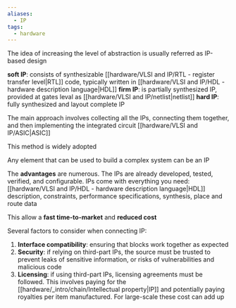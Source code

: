 ```yaml
---
aliases:
  - IP
tags:
  - hardware
---
```

The idea of increasing the level of abstraction is usually referred as IP-based design

**soft IP**: consists of synthesizable [[hardware/VLSI and IP/RTL - register transfer level|RTL]] code, typically written in [[hardware/VLSI and IP/HDL - hardware description language|HDL]]
**firm IP**: is partially synthesized IP, provided at gates leval as [[hardware/VLSI and IP/netlist|netlist]]
**hard IP**: fully synthesized and layout complete IP

The main approach involves collecting all the IPs, connecting them together, and then implementing the integrated circuit [[hardware/VLSI and IP/ASIC|ASIC]]


This method is widely adopted 

Any element that can be used to build a complex system can be an IP

The **advantages** are numerous. The IPs are already developed, tested, verified, and configurable. 
IPs come with everything you need: [[hardware/VLSI and IP/HDL - hardware description language|HDL]] description, constraints, performance specifications, synthesis, place and route data

This allow a **fast time-to-market** and **reduced cost**

Several factors to consider when connecting IP:
1. **Interface compatibility**: ensuring that blocks work together as expected
2. **Security**: if relying on third-part IPs, the source must be trusted to prevent leaks of sensitive information, or risks of vulnerabilities and malicious code
3. **Licensing**: if using third-part IPs, licensing agreements must be followed. This involves paying for the [[hardware/_intro/chain/Intellectual property|IP]] and potentially paying royalties per item manufactured. For large-scale these cost can add up



